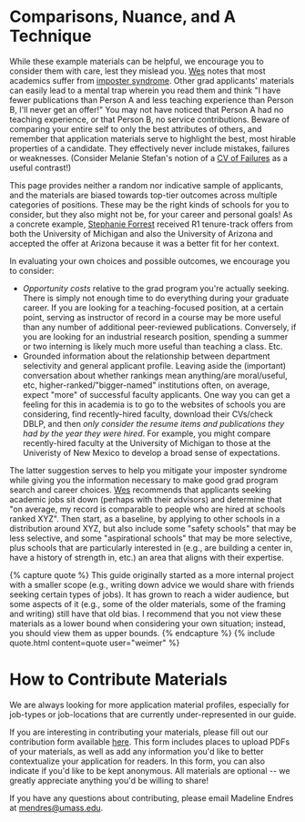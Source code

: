 # Comparisons, Nuance, and A Technique

While these example materials can be helpful, we encourage you to consider them
with care, lest they mislead you. [Wes](/grad-job-guide/about#authors) notes
that most academics suffer from [imposter
syndrome](https://en.wikipedia.org/wiki/Impostor_syndrome). Other grad
applicants' materials can easily lead to a mental trap wherein you read them and
think "I have fewer publications than Person A and less teaching experience than
Person B, I'll never get an offer!" You may not have noticed that Person A had no
teaching experience, or that Person B, no service contributions. Beware of
comparing your entire self to only the best attributes of others, and remember
that application materials serve to highlight the best, most hirable properties
of a candidate. They effectively never include mistakes, failures or
weaknesses. (Consider Melanie Stefan's notion of a [CV of
Failures](https://www.nature.com/articles/nj7322-467a) as a useful contrast!)

This page provides neither a random nor indicative sample of applicants, and the
materials are biased towards top-tier outcomes across multiple categories of
positions. These may be the right kinds of schools for you to consider, but they
also might not be, for your career and personal goals! As a concrete example, <a
href="https://en.wikipedia.org/wiki/Stephanie_Forrest">Stephanie Forrest</a>
received R1 tenure-track offers from both the University of Michigan and also
the University of Arizona and accepted the offer at Arizona because it was a
better fit for her context.

In evaluating your own choices and possible outcomes, we encourage you to
consider:
-  _Opportunity costs_ relative to the grad program you're actually seeking. 
There is simply not enough time to do everything during your
graduate career. If you are looking for a
teaching-focused position, at a certain point, serving as instructor of record
in a course may be more useful than any number of additional peer-reviewed
publications. Conversely, if you are looking for an industrial research
position, spending a summer or two interning is likely much more useful than
teaching a class. Etc.
- Grounded information about the relationship between department selectivity and general
applicant profile. Leaving aside the
(important) conversation about whether rankings mean anything/are moral/useful,
etc, higher-ranked/"bigger-named" institutions often, on average, expect "more" of
successful faculty applicants. 
One way you can get a feeling for this in academia is to go to the
websites of schools you are considering, find recently-hired
faculty, download their CVs/check DBLP, and then _only consider the resume
items and publications they had by the year they were hired_. For example, you
might compare recently-hired faculty at the University of Michigan to
those at the Univeristy of New Mexico to develop a broad sense
of expectations.

The latter suggestion serves to help you mitigate your imposter syndrome while
giving you the information necessary to make good grad program search and career choices.
[Wes](/grad-job-guide/about#authors) recommends that applicants seeking
academic jobs sit down (perhaps with their advisors) and determine that "on
average, my record is comparable to people who are hired at schools ranked
XYZ".  Then start, as a baseline, by applying to other schools in a
distribution around XYZ, but also include some "safety schools" that may be less
selective, and some "aspirational schools" that may be more selective, plus
schools that are particularly interested in (e.g., are building a center in,
have a history of strength in, etc.) an area that aligns with their expertise.

{% capture quote %}
This guide originally started as a more internal project with a smaller scope
(e.g., writing down advice we would share with friends 
seeking certain types of jobs). It has grown to reach a wider
audience, but some aspects of it (e.g., some of the older materials, some of the
framing and writing) still have that old bias. I recommend that you 
not view these materials as
a lower bound when considering your own situation; instead, you should view them
as upper bounds.
{% endcapture %}
{% include quote.html content=quote user="weimer" %}

# How to Contribute Materials

We are always looking for more application material profiles, especially for job-types or job-locations that are currently under-represented in our guide.

If you are interesting in contributing your materials, please fill out our contribution form available [here](https://docs.google.com/forms/d/e/1FAIpQLSdLHwzuCsOcKHNBZBO9LGiWhVZPbcIE5-VpQ5hL8wQcFRAAMQ/viewform?usp=sf_link). This form includes places to upload PDFs of your materials, as well as add any information you'd like to better contextualize your application for readers. In this form, you can also indicate if you'd like to be kept anonymous. All materials are optional -- we greatly appreciate anything you'd be willing to share!

If you have any questions about contributing, please email Madeline Endres at <mendres@umass.edu>.

